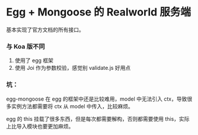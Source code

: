 # Egg + Mongoose 的 Realworld 服务端

基本实现了官方文档的所有接口。

### 与 Koa 版不同

1. 使用了 egg 框架
2. 使用 Joi 作为参数校验，感觉别 validate.js 好用点

### 坑：

egg-mongoose 在 egg 的框架中还是比较难用，model 中无法引入 ctx，导致很多实例方法都需要将 ctx 从 model 中传入，比较麻烦。

egg 的 this 挂载了很多东西，但是每次都需要解构，否则都需要使用 this，实际上比导入模块也要更加麻烦。
